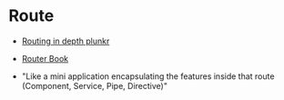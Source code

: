 # Route

- [Routing in depth plunkr](https://angular.io/resources/live-examples/router/ts/plnkr.html)

- [Router Book](https://leanpub.com/router/)

- "Like a mini application encapsulating the features inside that route (Component, Service, Pipe, Directive)"
